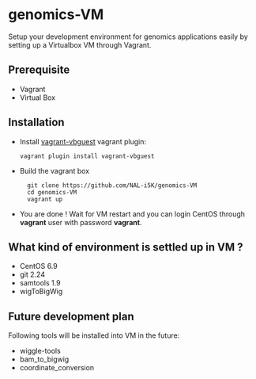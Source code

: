 # genomics-VM

Setup your development environment for genomics applications easily by setting up a Virtualbox VM through Vagrant.

## Prerequisite

- Vagrant
- Virtual Box

## Installation

- Install [vagrant-vbguest](https://github.com/dotless-de/vagrant-vbguest) vagrant plugin:

  `vagrant plugin install vagrant-vbguest`

- Build the vagrant box

  ``` shell
    git clone https://github.com/NAL-i5K/genomics-VM
    cd genomics-VM
    vagrant up
  ```

- You are done ! Wait for VM restart and you can login CentOS through **vagrant** user with password **vagrant**.

## What kind of environment is settled up in VM ?

- CentOS 6.9
- git 2.24
- samtools 1.9
- wigToBigWig

## Future development plan

Following tools will be installed into VM in the future:

- wiggle-tools
- bam_to_bigwig
- coordinate_conversion
